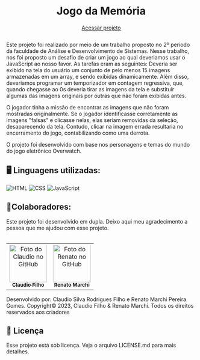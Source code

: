<h1 align="center">Jogo da Memória</h1>
<p align="center"><a href="https://euclaudiofilho.github.io/jogo-da-memoria/" target="_blank">Acessar projeto</a></p>
<p align="center">
  <img src="https://img.shields.io/github/languages/count/euClaudioFilho/jogo-da-memoria?style=for-the-badge" alt="">
</p>

Este projeto foi realizado por meio de um trabalho proposto no 2º período da faculdade de Análise e Desenvolvimento de Sistemas. Nesse trabalho, nos foi proposto um desafio de criar um jogo ao qual deveriamos usar o JavaScript ao nosso favor. As tarefas eram as seguintes: Deveria ser exibido na tela do usuário um conjunto de pelo menos 15 imagens armazenadas em um array, e sendo exibidas dinamicamente. Além disso, deveriamos programar um temporizador em contagem regressiva, que, quando chegasse ao 0s deveria tirar as imagens da tela e substituir algumas das imagens originais por outras que não foram exibidas antes.

O jogador tinha a missão de encontrar as imagens que não foram mostradas originalmente. Se o jogador identificasse corretamente as imagens "falsas" e clicasse nelas, elas seriam removidas da seleção, desaparecendo da tela. Contudo, clicar na imagem errada resultaria no encerramento do jogo, contabilizando como uma derrota.

O projeto foi desenvolvido com base nos personagens e temas do mundo do jogo eletrônico Overwatch.

<h2 align="left">🖥 Linguagens utilizadas:</h2>
<img src="https://img.shields.io/badge/HTML5-E34F26?style=for-the-badge&logo=html5&logoColor=white" alt="HTML">
<img src="https://img.shields.io/badge/CSS3-1572B6?style=for-the-badge&logo=css3&logoColor=white" alt="CSS">
<img src="https://img.shields.io/badge/JavaScript-323330?style=for-the-badge&logo=javascript&logoColor=F7DF1E" alt="JavaScript">


<h2 align="left">🤝Colaboradores:</h2>
Este projeto foi desenvolvido em dupla. Deixo aqui meu agradecimento a pessoa que me ajudou com esse projeto.
<br><br>
<table>
  <tr>
    <td align="center">
      <a href="https://github.com/euClaudioFilho" title="Link do perfil no GitHub">
        <img src="https://avatars.githubusercontent.com/u/141188161?v=4" width="100px;" alt="Foto do Claudio no GitHub"/><br>
        <sub>
          <b>Claudio Filho</b>
        </sub>
      </a>
    </td>
    <td align="center">
      <a href="https://github.com/Renatoeu" title="Link do perfil no GitHub">
        <img src="https://avatars.githubusercontent.com/u/141187932?v=4" width="100px;" alt="Foto do Renato no GitHub"/><br>
        <sub>
          <b>Renato Marchi</b>
        </sub>
      </a>
    </td>
  </tr>
</table>
Desenvolvido por: Claudio Silva Rodrigues Filho e Renato Marchi Pereira Gomes.
Copyright© 2023, Claudio Filho & Renato Marchi. Todos os direitos reservados aos criadores

<h2 align="left">📝 Licença</h2>
Esse projeto está sob licença. Veja o arquivo LICENSE.md para mais detalhes.
